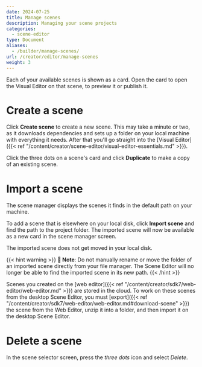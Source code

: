 ```yaml
---
date: 2024-07-25
title: Manage scenes
description: Managing your scene projects
categories:
  - scene-editor
type: Document
aliases:
  - /builder/manage-scenes/
url: /creator/editor/manage-scenes
weight: 3
---
```


Each of your available scenes is shown as a card. Open the card to open the Visual Editor on that scene, to preview it or publish it.

# Create a scene

Click **Create scene** to create a new scene. This may take a minute or two, as it downloads dependencies and sets up a folder on your local machine with everything it needs. After that you'll go straight into the [Visual Editor]({{< ref "/content/creator/scene-editor/visual-editor-essentials.md" >}}).

Click the three dots on a scene's card and click **Duplicate** to make a copy of an existing scene.

<!-- TODO future:
create from template -->

# Import a scene

The scene manager displays the scenes it finds in the default path on your machine.

To add a scene that is elsewhere on your local disk, click **Import scene** and find the path to the project folder. The imported scene will now be available as a new card in the scene manager screen.

The imported scene does not get moved in your local disk.

{{< hint warning >}}
**📔 Note**: Do not manually rename or move the folder of an imported scene directly from your file manager. The Scene Editor will no longer be able to find the imported scene in its new path.
{{< /hint >}}

Scenes you created on the [web editor]({{< ref "/content/creator/sdk7/web-editor/web-editor.md" >}}) are stored in the cloud. To work on these scenes from the desktop Scene Editor, you must [export]({{< ref "/content/creator/sdk7/web-editor/web-editor.md#download-scene" >}}) the scene from the Web Editor, unzip it into a folder, and then import it on the desktop Scene Editor.

# Delete a scene

In the scene selector screen, press the _three dots_ icon and select _Delete_.

<!-- TODO: does it remove from file too? in case of imported scenes too? -->

<!-- TODO: Your scenes are all stored locally on your disk
You can change the directory?

Advanced recommendation: upload your scene to a repo?

How to rename
How to change screenshot



-->
<!-- TODO:
future: update and manage dependencies -->
